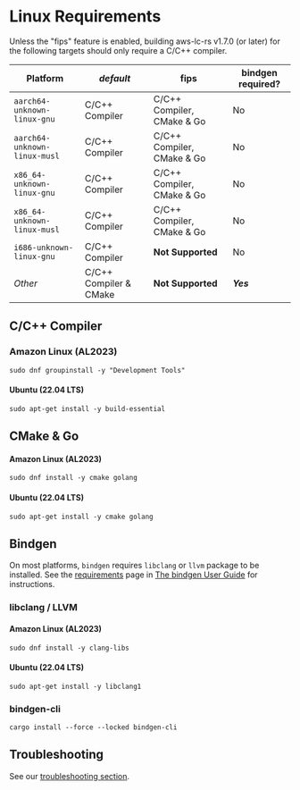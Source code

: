 # Linux Requirements

Unless the "fips" feature is enabled, building aws-lc-rs v1.7.0 (or later) for the following targets should only require
a C/C++ compiler.

| Platform                     | *default*              | **fips**                   | bindgen required? |
|------------------------------|------------------------|----------------------------|-------------------|
| `aarch64-unknown-linux-gnu`  | C/C++ Compiler         | C/C++ Compiler, CMake & Go | No                | 
| `aarch64-unknown-linux-musl` | C/C++ Compiler         | C/C++ Compiler, CMake & Go | No                |
| `x86_64-unknown-linux-gnu`   | C/C++ Compiler         | C/C++ Compiler, CMake & Go | No                |
| `x86_64-unknown-linux-musl`  | C/C++ Compiler         | C/C++ Compiler, CMake & Go | No                |
| `i686-unknown-linux-gnu`     | C/C++ Compiler         | **Not Supported**          | No                |  
| _Other_                      | C/C++ Compiler & CMake | **Not Supported**          | **_Yes_**         |

## C/C++ Compiler

### Amazon Linux (AL2023)

```shell
sudo dnf groupinstall -y "Development Tools"
```

#### Ubuntu (22.04 LTS)

```shell
sudo apt-get install -y build-essential
```

## CMake & Go

#### Amazon Linux (AL2023)

```shell
sudo dnf install -y cmake golang
```

#### Ubuntu (22.04 LTS)

```shell
sudo apt-get install -y cmake golang
```

## Bindgen

On most platforms, `bindgen` requires `libclang` or `llvm` package to be installed.
See the [requirements](https://rust-lang.github.io/rust-bindgen/requirements.html) page in
[The bindgen User Guide] for instructions.

### libclang / LLVM

#### Amazon Linux (AL2023)

```shell
sudo dnf install -y clang-libs
```

#### Ubuntu (22.04 LTS)

```shell
sudo apt-get install -y libclang1
```

### bindgen-cli

```shell
cargo install --force --locked bindgen-cli
```

## Troubleshooting

See our [troubleshooting section](../resources.md#troubleshooting).

[The bindgen User Guide]: https://rust-lang.github.io/rust-bindgen/

